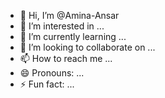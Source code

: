 - 👋 Hi, I’m @Amina-Ansar
- 👀 I’m interested in ...
- 🌱 I’m currently learning ...
- 💞️ I’m looking to collaborate on ...
- 📫 How to reach me ...
- 😄 Pronouns: ...
- ⚡ Fun fact: ...

<!---
Amina-Ansar/Amina-Ansar is a ✨ special ✨ repository because its `README.md` (this file) appears on your GitHub profile.
You can click the Preview link to take a look at your changes.
--->
